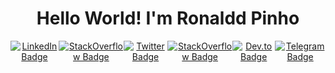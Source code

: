 <h1 align="center">
  Hello World! I'm Ronaldd Pinho
</h1>

<!-- Cor Rosewood: #6A040F -->

<div style="text-align: center; display: flex; justify-content: space-around; width: 100%;">

  <a href="https://www.linkedin.com/in/ronalddpinho/" target="_blank">
  <img src="https://img.shields.io/badge/-LinkedIn-111?style=flat-square&logo=Linkedin&logoColor=white" alt="LinkedIn Badge" />
  </a>

  <a href="https://stackoverflow.com/users/11047429/ronaldd" target="_blank">
  <img src="https://img.shields.io/badge/-Stack%20Overflow-111?style=flat-square&logo=StackOverflow&logoColor=white" alt="StackOverflow Badge" />
  </a>

  <a href="https://twitter.com/ronalddpinho" target="_blank">
  <img src="https://img.shields.io/badge/-Twitter-111?style=flat-square&logo=Twitter&logoColor=white&" alt="Twitter Badge" />
  </a>

  <a href="link=https://facebook.com/ronald.pinho.2" target="_blank">
  <img src="https://img.shields.io/badge/-Facebook-111?style=flat-square&logo=Facebook&logoColor=white" alt="StackOverflow Badge" />
  </a>

  <a href="https://dev.to/ronalddpinho" target="_blank">
  <img src="https://img.shields.io/badge/-Dev.to-111?style=flat-square&labelColor=111&logo=Dev.to&logoColor=white" alt="Dev.to Badge">
  </a>

  <a href="https://t.me/ronalddpinho" target="_blank">
  <img src="https://img.shields.io/badge/-Telegram-111?style=flat-square&logo=Telegram&logoColor=white" alt="Telegram Badge" />
  </a>

</div>
